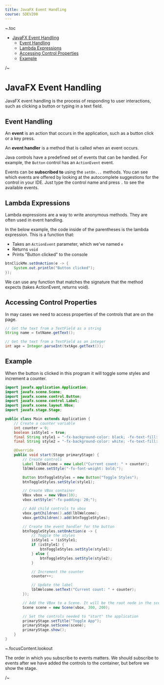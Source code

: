 ```yaml
---
title: JavaFX Event Handling
course: SDEV200
---
```


~.toc

- [JavaFX Event Handling](#javafx-event-handling)
  - [Event Handling](#event-handling)
  - [Lambda Expressions](#lambda-expressions)
  - [Accessing Control Properties](#accessing-control-properties)
  - [Example](#example)

/~

# JavaFX Event Handling

JavaFX event handling is the process of responding to user interactions, such as clicking a button or typing in a text field.

## Event Handling

An **event** is an action that occurs in the application, such as a button click or a key press.

An **event handler** is a method that is called when an event occurs.

Java controls have a predefined set of events that can be handled. For example, the `Button` control has an `ActionEvent` event.

Events can be **subscribed to** using the `setOn...` methods. You can see which events are offered by looking at the autocomplete suggestions for the control in your IDE. Just type the control name and press `.` to see the available events.

## Lambda Expressions

Lambda expressions are a way to write anonymous methods. They are often used in event handling.

In the below example, the code inside of the parentheses is the lambda expression. This is a function that:

- Takes an `ActionEvent` parameter, which we've named `e`
- Returns `void`
- Prints "Button clicked" to the console

```java
btnClickMe.setOnAction(e -> {
    System.out.println("Button clicked");
});
```

We can use any function that matches the signature that the method expects (takes ActionEvent, returns void).

## Accessing Control Properties

In may cases we need to access properties of the controls that are on the page.

```java
// Get the text from a TextField as a string
String name = txtName.getText();

// Get the text from a TextField as an integer
int age = Integer.parseInt(txtAge.getText());
```

## Example

When the button is clicked in this program it will toggle some styles and increment a counter.

```java
import javafx.application.Application;
import javafx.scene.Scene;
import javafx.scene.control.Button;
import javafx.scene.control.Label;
import javafx.scene.layout.VBox;
import javafx.stage.Stage;

public class Main extends Application {
    // Create a counter variable
    int counter = 0;
    boolean isStyle1 = true;
    final String style1 = "-fx-background-color: black; -fx-text-fill: white;";
    final String style2 = "-fx-background-color: white; -fx-text-fill: black;";

    @Override
    public void start(Stage primaryStage) {
        // Create controls
        Label lblWelcome = new Label("Current count: " + counter);
        lblWelcome.setStyle("-fx-font-weight: bold;");

        Button btnToggleStyles = new Button("Toggle Styles");
        btnToggleStyles.setStyle(style1);

        // Create VBox container
        VBox vbox = new VBox(10);
        vbox.setStyle("-fx-padding: 20;");

        // Add child controls to vbox
        vbox.getChildren().add(lblWelcome);
        vbox.getChildren().add(btnToggleStyles);

        // Create the event handler for the button
        btnToggleStyles.setOnAction(e -> {
            // Toggle the styles
            isStyle1 = !isStyle1;
            if (isStyle1) {
                btnToggleStyles.setStyle(style1);
            } else {
                btnToggleStyles.setStyle(style2);
            }

            // Increment the counter
            counter++;

            // Update the label
            lblWelcome.setText("Current count: " + counter);
        });

        // Add the VBox to a Scene. It will be the root node in the scene
        Scene scene = new Scene(vbox, 300, 200);

        // Set the controls needed to "start" the application
        primaryStage.setTitle("Toggle App");
        primaryStage.setScene(scene);
        primaryStage.show();
    }
}
```

~.focusContent.lookout

The order in which you subscribe to events matters. We should subscribe to events after we have added the controls to the container, but before we show the stage.

/~

